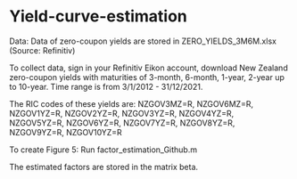 # Yield-curve-estimation


Data: Data of zero-coupon yields are stored in ZERO_YIELDS_3M6M.xlsx (Source: Refinitiv)

To collect data, sign in your Refinitiv Eikon account, download New Zealand zero-coupon yields with maturities of 3-month, 6-month, 1-year, 2-year up to 10-year. Time range is from 3/1/2012 - 31/12/2021.

The RIC codes of these yields are: NZGOV3MZ=R, NZGOV6MZ=R, NZGOV1YZ=R, NZGOV2YZ=R, NZGOV3YZ=R, NZGOV4YZ=R, NZGOV5YZ=R, NZGOV6YZ=R, NZGOV7YZ=R, NZGOV8YZ=R, NZGOV9YZ=R, NZGOV10YZ=R


To create Figure 5: Run factor_estimation_Github.m

The estimated factors are stored in the matrix beta.
